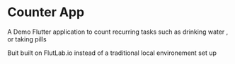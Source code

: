# Counter App

A Demo Flutter application to count recurring tasks such as drinking water , or taking pills

Buit built on FlutLab.io instead of a traditional local environement set up
